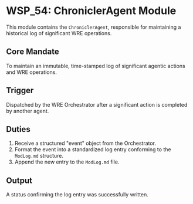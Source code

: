 # WSP_54: ChroniclerAgent Module

This module contains the `ChroniclerAgent`, responsible for maintaining a historical log of significant WRE operations.

## Core Mandate

To maintain an immutable, time-stamped log of significant agentic actions and WRE operations.

## Trigger

Dispatched by the WRE Orchestrator after a significant action is completed by another agent.

## Duties

1.  Receive a structured "event" object from the Orchestrator.
2.  Format the event into a standardized log entry conforming to the `ModLog.md` structure.
3.  Append the new entry to the `ModLog.md` file.

## Output

A status confirming the log entry was successfully written. 